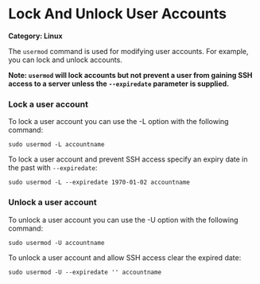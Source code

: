 # Lock And Unlock User Accounts

__Category: Linux__

The `usermod` command is used for modifying user accounts. For example, you can lock and unlock accounts.

__Note: `usermod` will lock accounts but not prevent a user from gaining SSH access to a server unless the `--expiredate` parameter is supplied.__

### Lock a user account

To lock a user account you can use the -L option with the following command:

```shell
sudo usermod -L accountname
```

To lock a user account and prevent SSH access specify an expiry date in the past with `--expiredate`:

```shell
sudo usermod -L --expiredate 1970-01-02 accountname
```

### Unlock a user account

To unlock a user account you can use the -U option with the following command:

```shell
sudo usermod -U accountname
```

To unlock a user account and allow SSH access clear the expired date:

```shell
sudo usermod -U --expiredate '' accountname
```
